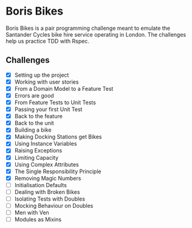 # Boris Bikes

Boris Bikes is a pair programming challenge meant to emulate the Santander Cycles bike hire service operating in London. The challenges help us practice TDD with Rspec.


## Challenges

- [x] Setting up the project
- [x] Working with user stories
- [x] From a Domain Model to a Feature Test
- [x] Errors are good
- [x] From Feature Tests to Unit Tests
- [x] Passing your first Unit Test
- [x] Back to the feature
- [x] Back to the unit
- [x] Building a bike
- [x] Making Docking Stations get Bikes
- [x] Using Instance Variables
- [x] Raising Exceptions
- [x] Limiting Capacity
- [x] Using Complex Attributes
- [x] The Single Responsibility Principle
- [x] Removing Magic Numbers
- [ ] Initialisation Defaults
- [ ] Dealing with Broken Bikes
- [ ] Isolating Tests with Doubles
- [ ] Mocking Behaviour on Doubles
- [ ] Men with Ven
- [ ] Modules as Mixins
